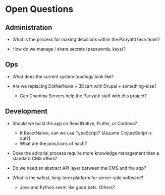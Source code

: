 # Open Questions


## Administration

- What is the process for making decisions within the Pariyatti tech team?

- How do we manage / share secrets (passwords, keys)?


## Ops

- What does the current system topology look like?

- Are we replacing DotNetNuke + 3Dcart with Drupal + something-else?
    - Can Dhamma Servers help the Pariyatti staff with this project?


## Development

- Should we build the app on ReactNative, Flutter, or Cordova?
    - If ReactNative, can we use TypeScript? (Assume ClojureScript is out?)
    - What are the pros/cons of each?

- Does the editorial process require more knowledge management than a standard CMS offers?

- Do we need an abstract API layer between the CMS and the app?

- What is the safest, long-term platform for server-side software?
    - Java and Python seem like good bets. Others?

